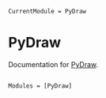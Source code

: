 ```@meta
CurrentModule = PyDraw
```

# PyDraw

Documentation for [PyDraw](https://github.com/j-fu/PyDraw.jl).

```@index
```

```@autodocs
Modules = [PyDraw]
```
